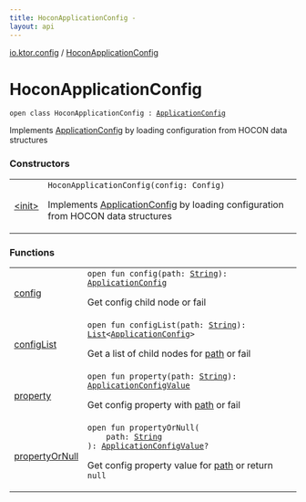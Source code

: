 ```yaml
---
title: HoconApplicationConfig - 
layout: api
---
```


<div class='api-docs-breadcrumbs'><a href="../index.html">io.ktor.config</a> / <a href="./index.html">HoconApplicationConfig</a></div>

# HoconApplicationConfig

<div class="signature"><code><span class="keyword">open</span> <span class="keyword">class </span><span class="identifier">HoconApplicationConfig</span>&nbsp;<span class="symbol">:</span>&nbsp;<a href="../-application-config/index.html"><span class="identifier">ApplicationConfig</span></a></code></div>

Implements <a href="../-application-config/index.html">ApplicationConfig</a> by loading configuration from HOCON data structures

### Constructors

<table class="api-docs-table">
<tbody>
<tr>
<td markdown="1">

<a href="-init-.html">&lt;init&gt;</a>


</td>
<td markdown="1">
<div class="signature"><code><span class="identifier">HoconApplicationConfig</span><span class="symbol">(</span><span class="parameterName" id="io.ktor.config.HoconApplicationConfig$<init>(com.typesafe.config.Config)/config">config</span><span class="symbol">:</span>&nbsp;<span class="identifier">Config</span><span class="symbol">)</span></code></div>

Implements <a href="../-application-config/index.html">ApplicationConfig</a> by loading configuration from HOCON data structures


</td>
</tr>
</tbody>
</table>

### Functions

<table class="api-docs-table">
<tbody>
<tr>
<td markdown="1">

<a href="config.html">config</a>


</td>
<td markdown="1">
<div class="signature"><code><span class="keyword">open</span> <span class="keyword">fun </span><span class="identifier">config</span><span class="symbol">(</span><span class="parameterName" id="io.ktor.config.HoconApplicationConfig$config(kotlin.String)/path">path</span><span class="symbol">:</span>&nbsp;<a href="https://kotlinlang.org/api/latest/jvm/stdlib/kotlin/-string/index.html"><span class="identifier">String</span></a><span class="symbol">)</span><span class="symbol">: </span><a href="../-application-config/index.html"><span class="identifier">ApplicationConfig</span></a></code></div>

Get config child node or fail


</td>
</tr>
<tr>
<td markdown="1">

<a href="config-list.html">configList</a>


</td>
<td markdown="1">
<div class="signature"><code><span class="keyword">open</span> <span class="keyword">fun </span><span class="identifier">configList</span><span class="symbol">(</span><span class="parameterName" id="io.ktor.config.HoconApplicationConfig$configList(kotlin.String)/path">path</span><span class="symbol">:</span>&nbsp;<a href="https://kotlinlang.org/api/latest/jvm/stdlib/kotlin/-string/index.html"><span class="identifier">String</span></a><span class="symbol">)</span><span class="symbol">: </span><a href="https://kotlinlang.org/api/latest/jvm/stdlib/kotlin.collections/-list/index.html"><span class="identifier">List</span></a><span class="symbol">&lt;</span><a href="../-application-config/index.html"><span class="identifier">ApplicationConfig</span></a><span class="symbol">&gt;</span></code></div>

Get a list of child nodes for <a href="config-list.html#io.ktor.config.HoconApplicationConfig$configList(kotlin.String)/path">path</a> or fail


</td>
</tr>
<tr>
<td markdown="1">

<a href="property.html">property</a>


</td>
<td markdown="1">
<div class="signature"><code><span class="keyword">open</span> <span class="keyword">fun </span><span class="identifier">property</span><span class="symbol">(</span><span class="parameterName" id="io.ktor.config.HoconApplicationConfig$property(kotlin.String)/path">path</span><span class="symbol">:</span>&nbsp;<a href="https://kotlinlang.org/api/latest/jvm/stdlib/kotlin/-string/index.html"><span class="identifier">String</span></a><span class="symbol">)</span><span class="symbol">: </span><a href="../-application-config-value/index.html"><span class="identifier">ApplicationConfigValue</span></a></code></div>

Get config property with <a href="property.html#io.ktor.config.HoconApplicationConfig$property(kotlin.String)/path">path</a> or fail


</td>
</tr>
<tr>
<td markdown="1">

<a href="property-or-null.html">propertyOrNull</a>


</td>
<td markdown="1">
<div class="signature"><code><span class="keyword">open</span> <span class="keyword">fun </span><span class="identifier">propertyOrNull</span><span class="symbol">(</span><br/>&nbsp;&nbsp;&nbsp;&nbsp;<span class="parameterName" id="io.ktor.config.HoconApplicationConfig$propertyOrNull(kotlin.String)/path">path</span><span class="symbol">:</span>&nbsp;<a href="https://kotlinlang.org/api/latest/jvm/stdlib/kotlin/-string/index.html"><span class="identifier">String</span></a><br/><span class="symbol">)</span><span class="symbol">: </span><a href="../-application-config-value/index.html"><span class="identifier">ApplicationConfigValue</span></a><span class="symbol">?</span></code></div>

Get config property value for <a href="property-or-null.html#io.ktor.config.HoconApplicationConfig$propertyOrNull(kotlin.String)/path">path</a> or return <code>null</code>


</td>
</tr>
</tbody>
</table>
